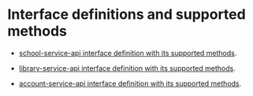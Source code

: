 # Interface definitions and supported methods

- [school-service-api interface definition with its supported methods](https://beta-static.classtime.com/public-api/school-service-api/html/index.html).
- [library-service-api interface definition with its supported methods](https://beta-static.classtime.com/public-api/library-service-api/html/index.html).

- [account-service-api interface definition with its supported methods](https://beta-static.classtime.com/public-api/account-service-api/html/index.html).